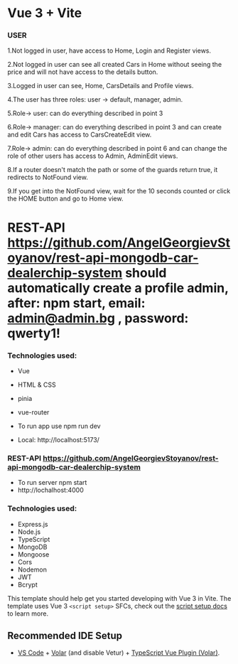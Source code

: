 # Vue 3 + Vite

### USER

1.Not logged in user, have access to Home, Login and Register views.

2.Not logged in user can see all created Cars in Home without seeing the price and will not have access to the details button.

3.Logged in user can see, Home, CarsDetails and Profile views.

4.The user has three roles: user -> default, manager, admin.

5.Role-> user: can do everything described in point 3

6.Role-> manager: can do everything described in point 3 and can create and edit Cars has access to CarsCreateEdit view.

7.Role-> admin: can do everything described in point 6 and can change the role of other users has access to Admin, AdminEdit views.

8.If a router doesn't match the path or some of the guards return true, it redirects to NotFound view.

9.If you get into the NotFound view, wait for the 10 seconds counted or click the HOME button and go to Home view.

# REST-API https://github.com/AngelGeorgievStoyanov/rest-api-mongodb-car-dealerchip-system  should automatically create a profile admin, after: npm start, email: admin@admin.bg , password: qwerty1!

### Technologies used:
* Vue
* HTML & CSS
* pinia
* vue-router

* To run app use npm run dev
* Local:   http://localhost:5173/


### REST-API https://github.com/AngelGeorgievStoyanov/rest-api-mongodb-car-dealerchip-system 

* To run server npm start
* http://lochalhost:4000


### Technologies used:
* Express.js
* Node.js
* TypeScript
* MongoDB
* Mongoose
* Cors
* Nodemon
* JWT
* Bcrypt

This template should help get you started developing with Vue 3 in Vite. The template uses Vue 3 `<script setup>` SFCs, check out the [script setup docs](https://v3.vuejs.org/api/sfc-script-setup.html#sfc-script-setup) to learn more.

## Recommended IDE Setup

- [VS Code](https://code.visualstudio.com/) + [Volar](https://marketplace.visualstudio.com/items?itemName=Vue.volar) (and disable Vetur) + [TypeScript Vue Plugin (Volar)](https://marketplace.visualstudio.com/items?itemName=Vue.vscode-typescript-vue-plugin).
